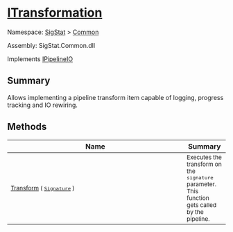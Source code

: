 # [ITransformation](./ITransformation.md)

Namespace: [SigStat]() > [Common](./README.md)

Assembly: SigStat.Common.dll

Implements [IPipelineIO](./Pipeline/IPipelineIO.md)

## Summary
Allows implementing a pipeline transform item capable of logging, progress tracking and IO rewiring.

## Methods

| Name | Summary | 
| --- | --- | 
| <div style ="width:390px"><sub>[Transform](./Methods/ITransformation-100663461.md) ( [`Signature`](./Signature.md) )</sub></div>| <sub>Executes the transform on the `signature` parameter.  This function gets called by the pipeline.</sub></div>| <br>


